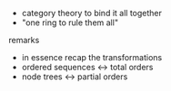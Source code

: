 
- category theory to bind it all together
- "one ring to rule them all"

remarks
- in essence recap the transformations
- ordered sequences <-> total orders
- node trees <-> partial orders
